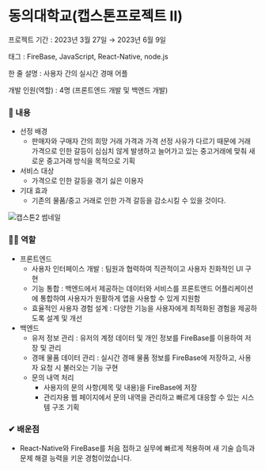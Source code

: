 
# 동의대학교(캡스톤프로젝트 II)

프로젝트 기간 : 2023년 3월 27일 → 2023년 6월 9일

태그 : FireBase, JavaScript, React-Native, node.js

한 줄 설명 : 사용자 간의 실시간 경매 어플

개발 인원(역할) : 4명 (프론트엔드 개발 및 백엔드 개발)


### 📖 내용

- 선정 배경
    - 판매자와 구매자 간의 희망 거래 가격과 가격 선정 사유가 다르기 때문에 거래 가격으로 인한 갈등이 심심치 않게 발생하고 늘어가고 있는 중고거래에 맞춰 새로운 중고거래 방식을 목적으로 기획
- 서비스 대상
    - 가격으로 인한 갈등을 겪기 싫은 이용자
- 기대 효과
    - 기존의 물품/중고 거래로 인한 가격 갈등을 감소시킬 수 있을 것이다.

![캡스톤2 썸네일](https://github.com/JikjiK2/Capstone2_OctionApp/assets/117745906/1f5f9bb8-3b58-4301-9730-b4733ad1c832)

### 🙋‍♂️ 역할

- 프론트엔드
    - 사용자 인터페이스 개발 : 팀원과 협력하여 직관적이고 사용자 친화적인 UI 구현
    - 기능 통합 : 백엔드에서 제공하는 데이터와 서비스를 프론트앤드 어플리케이션에 통합하여 사용자가 원활하게 앱을 사용할 수 있게 지원함
    - 효율적인 사용자 경험 설계 : 다양한 기능을 사용자에게 최적화된 경험을 제공하도록 설계 및 개선
- 백엔드
    - 유저 정보 관리 : 유저의 계정 데이터 및 개인 정보를 FireBase를 이용하여 저장 및 관리
    - 경매 물품 데이터 관리 : 실시간 경매 물품 정보를 FireBase에 저장하고, 사용자 요청 시 불러오는 기능 구현
    - 문의 내역 처리
        - 사용자의 문의 사항(제목 및 내용)을 FireBase에 저장
        - 관리자용 웹 페이지에서 문의 내역을 관리하고 빠르게 대응할 수 있는 시스템 구조 기획

### ✔ 배운점

- React-Native와 FireBase를 처음 접하고 실무에 빠르게 적용하며 새 기술 습득과 문제 해결 능력을 키운 경험이었습니다.
